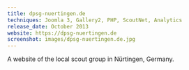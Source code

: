 ```yaml
---
title: dpsg-nuertingen.de
techniques: Joomla 3, Gallery2, PHP, ScoutNet, Analytics
release_date: October 2013
website: https://dpsg-nuertingen.de
screenshot: images/dpsg-nuertingen.de.jpg
---
```


A website of the local scout group in Nürtingen, Germany.
